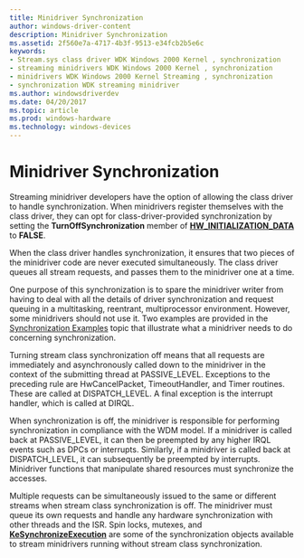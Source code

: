 ```yaml
---
title: Minidriver Synchronization
author: windows-driver-content
description: Minidriver Synchronization
ms.assetid: 2f560e7a-4717-4b3f-9513-e34fcb2b5e6c
keywords:
- Stream.sys class driver WDK Windows 2000 Kernel , synchronization
- streaming minidrivers WDK Windows 2000 Kernel , synchronization
- minidrivers WDK Windows 2000 Kernel Streaming , synchronization
- synchronization WDK streaming minidriver
ms.author: windowsdriverdev
ms.date: 04/20/2017
ms.topic: article
ms.prod: windows-hardware
ms.technology: windows-devices
---
```


# Minidriver Synchronization





Streaming minidriver developers have the option of allowing the class driver to handle synchronization. When minidrivers register themselves with the class driver, they can opt for class-driver-provided synchronization by setting the **TurnOffSynchronization** member of [**HW\_INITIALIZATION\_DATA**](https://msdn.microsoft.com/library/windows/hardware/ff559682) to **FALSE**.

When the class driver handles synchronization, it ensures that two pieces of the minidriver code are never executed simultaneously. The class driver queues all stream requests, and passes them to the minidriver one at a time.

One purpose of this synchronization is to spare the minidriver writer from having to deal with all the details of driver synchronization and request queuing in a multitasking, reentrant, multiprocessor environment. However, some minidrivers should not use it. Two examples are provided in the [Synchronization Examples](synchronization-examples.md) topic that illustrate what a minidriver needs to do concerning synchronization.

Turning stream class synchronization off means that all requests are immediately and asynchronously called down to the minidriver in the context of the submitting thread at PASSIVE\_LEVEL. Exceptions to the preceding rule are HwCancelPacket, TimeoutHandler, and Timer routines. These are called at DISPATCH\_LEVEL. A final exception is the interrupt handler, which is called at DIRQL.

When synchronization is off, the minidriver is responsible for performing synchronization in compliance with the WDM model. If a minidriver is called back at PASSIVE\_LEVEL, it can then be preempted by any higher IRQL events such as DPCs or interrupts. Similarly, if a minidriver is called back at DISPATCH\_LEVEL, it can subsequently be preempted by interrupts. Minidriver functions that manipulate shared resources must synchronize the accesses.

Multiple requests can be simultaneously issued to the same or different streams when stream class synchronization is off. The minidriver must queue its own requests and handle any hardware synchronization with other threads and the ISR. Spin locks, mutexes, and [**KeSynchronizeExecution**](https://msdn.microsoft.com/library/windows/hardware/ff553302) are some of the synchronization objects available to stream minidrivers running without stream class synchronization.

 

 





